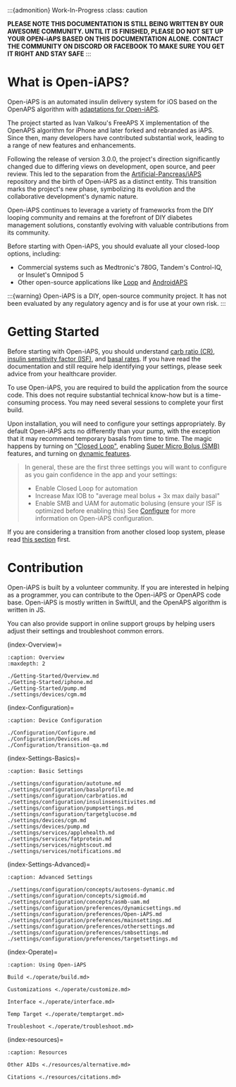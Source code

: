 :::{admonition} Work-In-Progress
:class: caution

**PLEASE NOTE THIS DOCUMENTATION IS STILL BEING WRITTEN BY OUR AWESOME COMMUNITY. UNTIL IT IS FINISHED, PLEASE DO NOT SET UP YOUR OPEN-iAPS BASED ON THIS DOCUMENTATION ALONE. CONTACT THE COMMUNITY ON DISCORD OR FACEBOOK TO MAKE SURE YOU GET IT RIGHT AND STAY SAFE**
:::

# What is Open-iAPS?
Open-iAPS is an automated insulin delivery system for iOS based on the OpenAPS algorithm with [adaptations for Open-iAPS](https://github.com/nightscout/open-iaps-oref).

The project started as Ivan Valkou's FreeAPS X implementation of the OpenAPS algorithm for iPhone and later forked and rebranded as iAPS.
Since then, many developers have contributed substantial work, leading to a range of new features and enhancements.

Following the release of version 3.0.0, the project's direction significantly changed due to differing views on development, open source, and peer review. This led to the separation from the [Artificial-Pancreas/iAPS](https://github.com/Artificial-Pancreas/iAPS) repository and the birth of Open-iAPS as a distinct entity. This transition marks the project's new phase, symbolizing its evolution and the collaborative development's dynamic nature.

Open-iAPS continues to leverage a variety of frameworks from the DIY looping community and remains at the forefront of DIY diabetes management solutions, constantly evolving with valuable contributions from its community.

Before starting with Open-iAPS, you should evaluate all your closed-loop options, including:

* Commercial systems such as Medtronic's 780G, Tandem's Control-IQ, or Insulet's Omnipod 5
* Other open-source applications like [Loop](https://loopkit.github.io/loopdocs/) and [AndroidAPS](https://androidaps.readthedocs.io/)

:::{warning}
Open-iAPS is a DIY, open-source community project. It has not been evaluated by any regulatory agency and is for use at your own risk.
:::

# Getting Started
Before starting with Open-iAPS, you should understand [carb ratio (CR)](https://github.com/nightscout/Open-iAPS-docs/blob/Operate-Folder-Updates/docs/EN/settings/configuration/carbratios.md#insulin-carbohydrate-ratio), [insulin sensitivity factor (ISF)](https://github.com/nightscout/Open-iAPS-docs/blob/Operate-Folder-Updates/docs/EN/settings/configuration/insulinsensitivities.md#insulin-sensitivity-factor), and [basal rates](https://github.com/nightscout/Open-iAPS-docs/blob/Operate-Folder-Updates/docs/EN/settings/configuration/basalprofile.md#basal-profile). If you have read the documentation and still require help identifying your settings, please seek advice from your healthcare provider.

To use Open-iAPS, you are required to build the application from the source code. This does not require substantial technical know-how but is a time-consuming process. You may need several sessions to complete your first build.

Upon installation, you will need to configure your settings appropriately. By default Open-iAPS acts no differently than your pump, with the exception that it may recommend temporary basals from time to time. The magic happens by turning on ["Closed Loop"](https://github.com/nightscout/Open-iAPS-docs/blob/Operate-Folder-Updates/docs/EN/Configuration/Configure.md#closed-loop), enabling [Super Micro Bolus (SMB)](https://github.com/nightscout/Open-iAPS-docs/blob/Operate-Folder-Updates/docs/EN/settings/configuration/preferences/smbsettings.md#open-iaps-smb-settings) features, and turning on [dynamic features](https://github.com/nightscout/Open-iAPS-docs/blob/Operate-Folder-Updates/docs/EN/settings/configuration/preferences/dynamicsettings.md#dynamic-settings).

>In general, these are the first three settings you will want to configure as you gain confidence in the app and your settings:
>
>- Enable Closed Loop for automation
>- Increase Max IOB to "average meal bolus + 3x max daily basal"
>- Enable SMB and UAM for automatic bolusing (ensure your ISF is optimized before enabling this)
>See [Configure](https://github.com/nightscout/Open-iAPS-docs/blob/Operate-Folder-Updates/docs/EN/Configuration/Configure.md#device-configuration) for more information on Open-iAPS configuration.

If you are considering a transition from another closed loop system, please read [this section](./Configuration/transition-qa.md) first.

# Contribution
Open-iAPS is built by a volunteer community. If you are interested in helping as a programmer, you can contribute to the Open-iAPS or OpenAPS code base. Open-iAPS is mostly written in SwiftUI, and the OpenAPS algorithm is written in JS.

You can also provide support in online support groups by helping users adjust their settings and troubleshoot common errors.


(index-Overview)=

```{toctree}
:caption: Overview
:maxdepth: 2

./Getting-Started/Overview.md
./Getting-Started/iphone.md
./Getting-Started/pump.md
./settings/devices/cgm.md

```
<!---

(index-Analyze)=

```{toctree}
:caption: Analyze

./Analyze/EvaluateBasal.md
./Analyze/EvaluateCR.md

```
--->
(index-Configuration)=

```{toctree}
:caption: Device Configuration

./Configuration/Configure.md
./Configuration/Devices.md
./Configuration/transition-qa.md

```
(index-Settings-Basics)=

```{toctree}
:caption: Basic Settings

./settings/configuration/autotune.md
./settings/configuration/basalprofile.md
./settings/configuration/carbratios.md
./settings/configuration/insulinsensitivites.md
./settings/configuration/pumpsettings.md
./settings/configuration/targetglucose.md
./settings/devices/cgm.md
./settings/devices/pump.md
./settings/services/applehealth.md
./settings/services/fatprotein.md
./settings/services/nightscout.md
./settings/services/notifications.md

```

(index-Settings-Advanced)=

```{toctree}
:caption: Advanced Settings

./settings/configuration/concepts/autosens-dynamic.md
./settings/configuration/concepts/sigmoid.md
./settings/configuration/concepts/asmb-uam.md
./settings/configuration/preferences/dynamicsettings.md
./settings/configuration/preferences/Open-iAPS.md
./settings/configuration/preferences/mainsettings.md
./settings/configuration/preferences/othersettings.md
./settings/configuration/preferences/smbsettings.md
./settings/configuration/preferences/targetsettings.md

```

(index-Operate)=

```{toctree}
:caption: Using Open-iAPS

Build <./operate/build.md>

Customizations <./operate/customize.md>

Interface <./operate/interface.md>

Temp Target <./operate/temptarget.md>

Troubleshoot <./operate/troubleshoot.md>

```


(index-resources)=

```{toctree}
:caption: Resources

Other AIDs <./resources/alternative.md>

Citations <./resources/citations.md>

```

